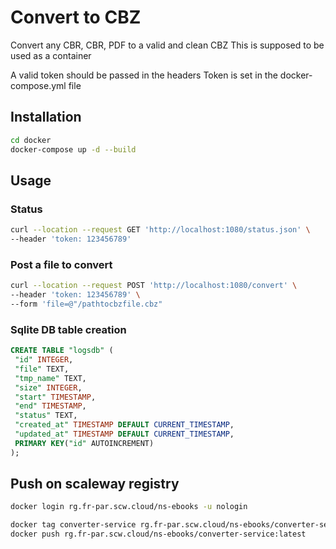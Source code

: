 # Convert to CBZ

Convert any CBR, CBR, PDF to a valid and clean CBZ
This is supposed to be used as a container

A valid token should be passed in the headers
Token is set in the docker-compose.yml file

## Installation

```bash
cd docker
docker-compose up -d --build
```

## Usage

### Status

```bash
curl --location --request GET 'http://localhost:1080/status.json' \
--header 'token: 123456789'
```

### Post a file to convert

```bash
curl --location --request POST 'http://localhost:1080/convert' \
--header 'token: 123456789' \
--form 'file=@"/pathtocbzfile.cbz"
```

### Sqlite DB table creation

````sql
CREATE TABLE "logsdb" (
 "id" INTEGER,
 "file" TEXT,
 "tmp_name" TEXT,
 "size" INTEGER,
 "start" TIMESTAMP,
 "end" TIMESTAMP,
 "status" TEXT,
 "created_at" TIMESTAMP DEFAULT CURRENT_TIMESTAMP,
 "updated_at" TIMESTAMP DEFAULT CURRENT_TIMESTAMP,
 PRIMARY KEY("id" AUTOINCREMENT)
);
````

## Push on scaleway registry

````bash
docker login rg.fr-par.scw.cloud/ns-ebooks -u nologin

docker tag converter-service rg.fr-par.scw.cloud/ns-ebooks/converter-service:latest
docker push rg.fr-par.scw.cloud/ns-ebooks/converter-service:latest

````
